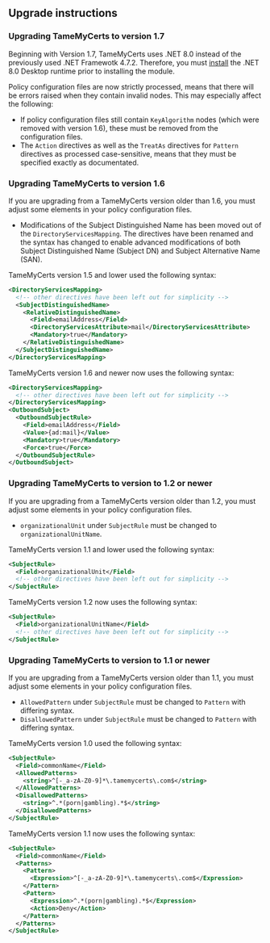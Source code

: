 ## Upgrade instructions

### Upgrading TameMyCerts to version 1.7

Beginning with Version 1.7, TameMyCerts uses .NET 8.0 instead of the previously used .NET Framewotk 4.7.2. Therefore, you must [install](#prerequisites) the .NET 8.0 Desktop runtime prior to installing the module.

Policy configuration files are now strictly processed, means that there will be errors raised when they contain invalid nodes. This may especially affect the following:

- If policy configuration files still contain `KeyAlgorithm` nodes (which were removed with version 1.6), these must be removed from the configuration files.
- The `Action` directives as well as the `TreatAs` directives for `Pattern` directives as processed case-sensitive, means that they must be specified exactly as documentated.

### Upgrading TameMyCerts to version 1.6

If you are upgrading from a TameMyCerts version older than 1.6, you must adjust some elements in your policy configuration files.

- Modifications of the Subject Distinguished Name has been moved out of the `DirectoryServicesMapping`. The directives have been renamed and the syntax has changed to enable advanced modifications of both Subject Distinguished Name (Subject DN) and Subject Alternative Name (SAN).
  
TameMyCerts version 1.5 and lower used the following syntax:

```xml
<DirectoryServicesMapping>
  <!-- other directives have been left out for simplicity -->
  <SubjectDistinguishedName>
    <RelativeDistinguishedName>
      <Field>emailAddress</Field>
      <DirectoryServicesAttribute>mail</DirectoryServicesAttribute>
      <Mandatory>true</Mandatory>
    </RelativeDistinguishedName>
  </SubjectDistinguishedName>
</DirectoryServicesMapping>
```

TameMyCerts version 1.6 and newer now uses the following syntax:

```xml
<DirectoryServicesMapping>
  <!-- other directives have been left out for simplicity -->
</DirectoryServicesMapping>
<OutboundSubject>
  <OutboundSubjectRule>
    <Field>emailAddress</Field>
    <Value>{ad:mail}</Value>
    <Mandatory>true</Mandatory>
    <Force>true</Force>
  </OutboundSubjectRule>
</OutboundSubject>
```

### Upgrading TameMyCerts to version to 1.2 or newer

If you are upgrading from a TameMyCerts version older than 1.2, you must adjust some elements in your policy configuration files.

- `organizationalUnit` under `SubjectRule` must be changed to `organizationalUnitName`.

TameMyCerts version 1.1 and lower used the following syntax:

```xml
<SubjectRule>
  <Field>organizationalUnit</Field>
  <!-- other directives have been left out for simplicity -->
</SubjectRule>
```

TameMyCerts version 1.2 now uses the following syntax:

```xml
<SubjectRule>
  <Field>organizationalUnitName</Field>
  <!-- other directives have been left out for simplicity -->
</SubjectRule>
```

### Upgrading TameMyCerts to version to 1.1 or newer

If you are upgrading from a TameMyCerts version older than 1.1, you must adjust some elements in your policy configuration files.

- `AllowedPattern` under `SubjectRule` must be changed to `Pattern` with differing syntax.
- `DisallowedPattern` under `SubjectRule` must be changed to `Pattern` with differing syntax.

TameMyCerts version 1.0 used the following syntax:

```xml
<SubjectRule>
  <Field>commonName</Field>
  <AllowedPatterns>
    <string>^[-_a-zA-Z0-9]*\.tamemycerts\.com$</string>
  </AllowedPatterns>
  <DisallowedPatterns>
    <string>^.*(porn|gambling).*$</string>
  </DisallowedPatterns>
</SubjectRule>
```

TameMyCerts version 1.1 now uses the following syntax:

```xml
<SubjectRule>
  <Field>commonName</Field>
  <Patterns>
    <Pattern>
      <Expression>^[-_a-zA-Z0-9]*\.tamemycerts\.com$</Expression>
    </Pattern>
    <Pattern>
      <Expression>^.*(porn|gambling).*$</Expression>
      <Action>Deny</Action>
    </Pattern>
  </Patterns>
</SubjectRule>
```
